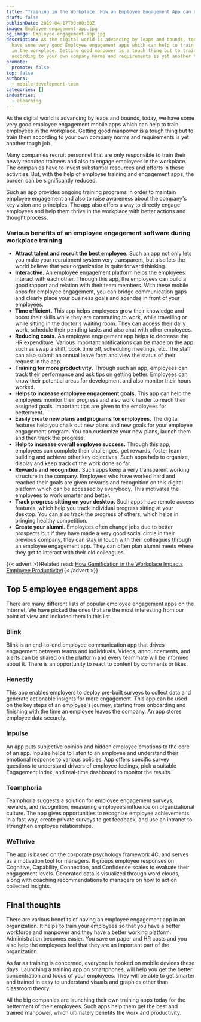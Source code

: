 ```yaml
---
title: "Training in the Workplace: How an Employee Engagement App can Help"
draft: false
publishDate: 2019-04-17T00:00:00Z
image: Employee-engagement-app.jpg
og_image: Employee-engagement-app.jpg
description: As the digital world is advancing by leaps and bounds, today, we
  have some very good Employee engagement apps which can help to train employees
  in the workplace. Getting good manpower is a tough thing but to train them
  according to your own company norms and requirements is yet another tough job.
promote:
  promote: false
top: false
authors:
  - mobile-development-team
categories: []
industries:
  - elearning
---
```

As the digital world is advancing by leaps and bounds, today, we have some very good employee engagement mobile apps which can help to train employees in the workplace. Getting good manpower is a tough thing but to train them according to your own company norms and requirements is yet another tough job.

Many companies recruit personnel that are only responsible to train their newly recruited trainees and also to engage employees in the workplace. The companies have to invest substantial resources and efforts in these activities. But, with the help of employee training and engagement apps, the burden can be significantly reduced.

Such an app provides ongoing training programs in order to maintain employee engagement and also to raise awareness about the company's key vision and principles. The app also offers a way to directly engage employees and help them thrive in the workplace with better actions and thought process.

### Various benefits of an employee engagement software during workplace training

* **Attract talent and recruit the best employee.** Such an app not only lets you make your recruitment system very transparent, but also lets the world believe that your organization is quite forward thinking.
* **Interactive.** An employee engagement platform helps the employees interact with each other. Through this app, the employees can build a good rapport and relation with their team members. With these mobile apps for employee engagement, you can bridge communication gaps and clearly place your business goals and agendas in front of your employees.
* **Time efficient.** This app helps employees grow their knowledge and boost their skills while they are commuting to work, while travelling or while sitting in the doctor's waiting room. They can access their daily work, schedule their pending tasks and also chat with other employees.
* **Reducing costs.** An employee engagement app helps to decrease the HR expenditure. Various important notifications can be made on the app such as swap a shift, book time off, scheduling meetings, etc. The staff can also submit an annual leave form and view the status of their request in the app.
* **Training for more productivity.** Through such an app, employees can track their performance and ask tips on getting better. Employees can know their potential areas for development and also monitor their hours worked.
* **Helps to increase employee engagement goals.** This app can help the employees monitor their progress and also work harder to reach their assigned goals. Important tips are given to the employees for betterment.
* **Easily create new plans and programs for employees.** The digital features help you chalk out new plans and new goals for your employee engagement program. You can customize your new plans, launch them and then track the progress.
* **Help to increase overall employee success.** Through this app, employees can complete their challenges, get rewards, foster team building and achieve other key objectives. Such apps help to organize, display and keep track of the work done so far.
* **Rewards and recognition.** Such apps keep a very transparent working structure in the company. Employees who have worked hard and reached their goals are given rewards and recognition on this digital platform which can be accessed by everybody. This motivates the employees to work smarter and better.
* **Track progress sitting on your desktop.** Such apps have remote access features, which help you track individual progress sitting at your desktop. You can also track the progress of others, which helps in bringing healthy competition.
* **Create your alumni.** Employees often change jobs due to better prospects but if they have made a very good social circle in their previous company, they can stay in touch with their colleagues through an employee engagement app. They can often plan alumni meets where they get to interact with their old colleagues.

{{< advert >}}Related read: [How Gamification in the Workplace Impacts Employee Productivity](https://anadea.info/blog/how-gamification-in-the-workplace-impacts-employee-productivity){{< /advert >}}

## Top 5 employee engagement apps
 There are many different lists of popular employee engagement apps on the Internet. We have picked the ones that are the most interesting from our point of view and included them in this list.

### Blink
Blink is an end-to-end employee communication app that drives engagement between teams and individuals. Videos, announcements, and alerts can be shared on the platform and every teammate will be informed about it. There is an opportunity to react to content by comments or likes.

### Honestly
This app enables employers to deploy pre-built surveys to collect data and generate actionable insights for more engagement. This app can be used on the key steps of an employee's journey, starting from onboarding and finishing with the time an employee leaves the company. An app stores employee data securely.

### Inpulse
An app puts subjective opinion and hidden employee emotions to the core of an app. Inpulse helps to listen to an employee and understand their emotional response to various policies. App offers specific survey questions to understand drivers of employee feelings, pick a suitable Engagement Index, and real-time dashboard to monitor the results.

### Teamphoria
Teamphoria suggests a solution for employee engagement surveys, rewards, and recognition, measuring employee’s influence on organizational culture. The app gives opportunities to recognize employee achievements in a fast way, create private surveys to get feedback, and use an intranet to strengthen employee relationships.

### WeThrive
The app is based on the corporate psychology framework 4C. and serves as a motivation tool for managers. It groups employee responses on Cognitive, Capability, Connection, and Confidence scales to evaluate their engagement levels. Generated data is visualized through word clouds, along with coaching recommendations to managers on how to act on collected insights.

## Final thoughts

There are various benefits of having an employee engagement app in an organization. It helps to train your employees so that you have a better workforce and manpower and they have a better working platform. Administration becomes easier. You save on paper and HR costs and you also help the employees feel that they are an important part of the organization.

As far as training is concerned, everyone is hooked on mobile devices these days. Launching a training app on smartphones, will help you get the better concentration and focus of your employees. They will be able to get smarter and trained in easy to understand visuals and graphics other than classroom theory.

All the big companies are launching their own training apps today for the betterment of their employees. Such apps help them get the best and trained manpower, which ultimately benefits the work and productivity.
